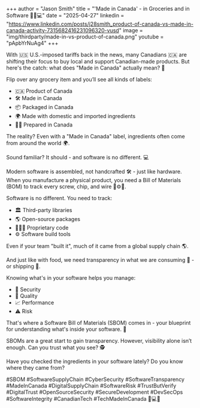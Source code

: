+++
author = "Jason Smith"
title = "'Made in Canada' - in Groceries and in Software 🛒🍁💻"
date = "2025-04-27"
linkedin = "https://www.linkedin.com/posts/j28smith_product-of-canada-vs-made-in-canada-activity-7315682416231096320-vusd"
image = "img/thirdparty/made-in-vs-product-of-canada.png"
youtube = "pApbYrNuAg4"
+++

With 🇺🇸 U.S.-imposed tariffs back in the news, many Canadians 🇨🇦 are shifting their focus to buy local and support Canadian-made products. But here's the catch: what does "Made in Canada" actually mean? 🤔

Flip over any grocery item and you’ll see all kinds of labels:

* 🇨🇦 Product of Canada
* 🛠️ Made in Canada
* 📦 Packaged in Canada
* 🌍 Made with domestic and imported ingredients
* 👨‍🍳 Prepared in Canada

The reality? Even with a "Made in Canada" label, ingredients often come from around the world 🌍.

Sound familiar? It should - and software is no different. 💻

Modern software is assembled, not handcrafted 🛠️ - just like hardware. When you manufacture a physical product, you need a Bill of Materials (BOM) to track every screw, chip, and wire 🔩⚙️🔌.

Software is no different. You need to track:

* 🏛️ Third-party libraries
* 🌎 Open-source packages
* 👩🏻‍💻 Proprietary code
* ⚙️ Software build tools

Even if your team "built it", much of it came from a global supply chain 🌎.

And just like with food, we need transparency in what we are consuming 🍲 - or shipping 🚢.

Knowing what's in your software helps you manage:

* 🔐 Security
* 💎 Quality
* 📈 Performance
* ⚠️ Risk

That's where a Software Bill of Materials (SBOM) comes in - your blueprint for understanding what's inside your software. 📝

SBOMs are a great start to gain transparency. However, visibility alone isn’t enough. Can you trust what you see? 🕵

Have you checked the ingredients in your software lately? Do you know where they came from?

#SBOM #SoftwareSupplyChain #CyberSecurity #SoftwareTransparency #MadeInCanada #DigitalSupplyChain #SoftwareRisk #TrustButVerify #DigitalTrust #OpenSourceSecurity #SecureDevelopment #DevSecOps #SoftwareIntegrity #CanadianTech #TechMadeInCanada 🍁💻🔐
